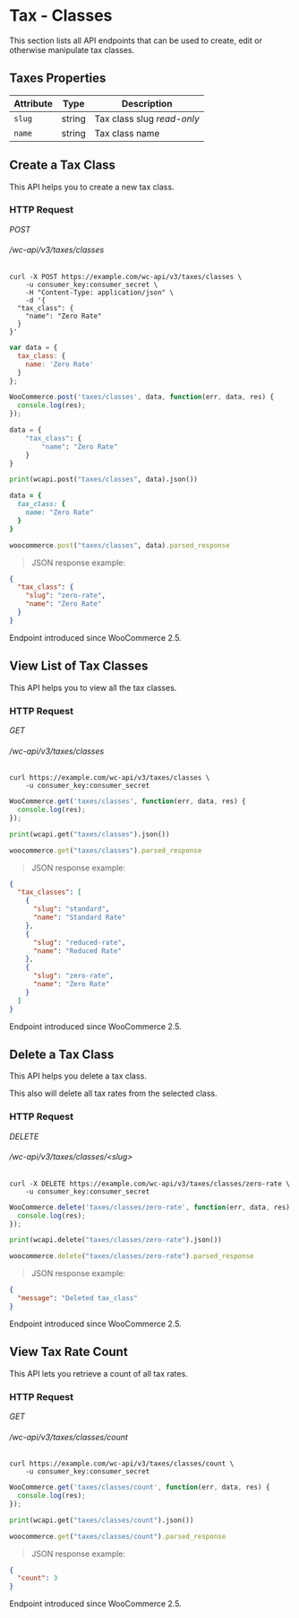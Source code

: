 # Tax - Classes #

This section lists all API endpoints that can be used to create, edit or otherwise manipulate tax classes.

## Taxes Properties ##

| Attribute |  Type  |                       Description                        |
| --------- | ------ | -------------------------------------------------------- |
| `slug`    | string | Tax class slug <i class="label label-info">read-only</i> |
| `name`    | string | Tax class name                                           |

## Create a Tax Class ##

This API helps you to create a new tax class.

### HTTP Request ###

<div class="api-endpoint">
	<div class="endpoint-data">
		<i class="label label-post">POST</i>
		<h6>/wc-api/v3/taxes/classes</h6>
	</div>
</div>

```shell
curl -X POST https://example.com/wc-api/v3/taxes/classes \
    -u consumer_key:consumer_secret \
    -H "Content-Type: application/json" \
    -d '{
  "tax_class": {
    "name": "Zero Rate"
  }
}'
```

```javascript
var data = {
  tax_class: {
    name: 'Zero Rate'
  }
};

WooCommerce.post('taxes/classes', data, function(err, data, res) {
  console.log(res);
});
```

```python
data = {
    "tax_class": {
        "name": "Zero Rate"
    }
}

print(wcapi.post("taxes/classes", data).json())
```

```ruby
data = {
  tax_class: {
    name: "Zero Rate"
  }
}

woocommerce.post("taxes/classes", data).parsed_response
```

> JSON response example:

```json
{
  "tax_class": {
    "slug": "zero-rate",
    "name": "Zero Rate"
  }
}
```

<aside class="notice">
	Endpoint introduced since WooCommerce 2.5.
</aside>

## View List of Tax Classes ##

This API helps you to view all the tax classes.

### HTTP Request ###

<div class="api-endpoint">
	<div class="endpoint-data">
		<i class="label label-get">GET</i>
		<h6>/wc-api/v3/taxes/classes</h6>
	</div>
</div>

```shell
curl https://example.com/wc-api/v3/taxes/classes \
	-u consumer_key:consumer_secret
```

```javascript
WooCommerce.get('taxes/classes', function(err, data, res) {
  console.log(res);
});
```

```python
print(wcapi.get("taxes/classes").json())
```

```ruby
woocommerce.get("taxes/classes").parsed_response
```

> JSON response example:

```json
{
  "tax_classes": [
    {
      "slug": "standard",
      "name": "Standard Rate"
    },
    {
      "slug": "reduced-rate",
      "name": "Reduced Rate"
    },
    {
      "slug": "zero-rate",
      "name": "Zero Rate"
    }
  ]
}
```

<aside class="notice">
	Endpoint introduced since WooCommerce 2.5.
</aside>

## Delete a Tax Class ##

This API helps you delete a tax class.

<aside class="warning">
	This also will delete all tax rates from the selected class.
</aside>

### HTTP Request ###

<div class="api-endpoint">
	<div class="endpoint-data">
		<i class="label label-delete">DELETE</i>
		<h6>/wc-api/v3/taxes/classes/&lt;slug&gt;</h6>
	</div>
</div>

```shell
curl -X DELETE https://example.com/wc-api/v3/taxes/classes/zero-rate \
	-u consumer_key:consumer_secret
```

```javascript
WooCommerce.delete('taxes/classes/zero-rate', function(err, data, res) {
  console.log(res);
});
```

```python
print(wcapi.delete("taxes/classes/zero-rate").json())
```

```ruby
woocommerce.delete("taxes/classes/zero-rate").parsed_response
```

> JSON response example:

```json
{
  "message": "Deleted tax_class"
}
```

<aside class="notice">
	Endpoint introduced since WooCommerce 2.5.
</aside>

## View Tax Rate Count ##

This API lets you retrieve a count of all tax rates.

### HTTP Request ###

<div class="api-endpoint">
	<div class="endpoint-data">
		<i class="label label-get">GET</i>
		<h6>/wc-api/v3/taxes/classes/count</h6>
	</div>
</div>

```shell
curl https://example.com/wc-api/v3/taxes/classes/count \
	-u consumer_key:consumer_secret
```

```javascript
WooCommerce.get('taxes/classes/count', function(err, data, res) {
  console.log(res);
});
```

```python
print(wcapi.get("taxes/classes/count").json())
```

```ruby
woocommerce.get("taxes/classes/count").parsed_response
```

> JSON response example:

```json
{
  "count": 3
}
```

<aside class="notice">
	Endpoint introduced since WooCommerce 2.5.
</aside>
